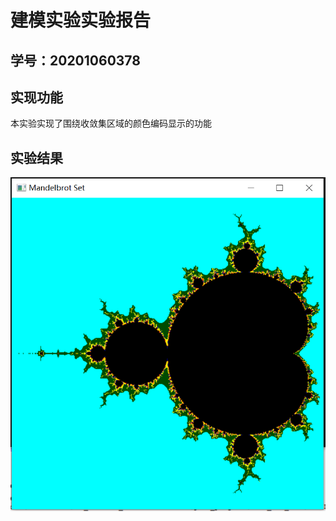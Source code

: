 # 建模实验实验报告

## 学号：20201060378

## 实现功能
本实验实现了围绕收敛集区域的颜色编码显示的功能

## 实验结果
![分形边界的放大显示图](https://github.com/2403717503/computer_Graphics/raw/main/%E6%9D%8E%E9%9D%99_20201060378/10.2.PNG)
